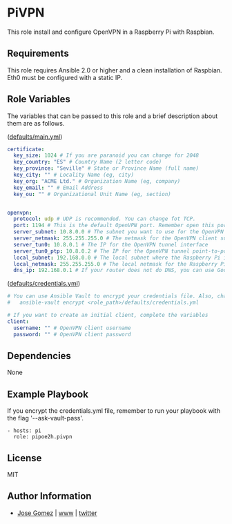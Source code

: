 PiVPN
=========

This role install and configure OpenVPN in a Raspberry Pi with Raspbian.

Requirements
------------

This role requires Ansible 2.0 or higher and a clean installation of Raspbian. Eth0 must be configured with a static IP.

Role Variables
--------------

The variables that can be passed to this role and a brief description about
them are as follows.

([defaults/main.yml](defaults/main.yml))

```yaml
certificate:
  key_size: 1024 # If you are paranoid you can change for 2048
  key_country: "ES" # Country Name (2 letter code)
  key_province: "Seville" # State or Province Name (full name)
  key_city: "" # Locality Name (eg, city)
  key_org: "ACME Ltd." # Organization Name (eg, company)
  key_email: "" # Email Address
  key_ou: "" # Organizational Unit Name (eg, section)


openvpn:
  protocol: udp # UDP is recommended. You can change fot TCP.
  port: 1194 # This is the default OpenVPN port. Remember open this port in your router to allow the VPN connection from Internet.
  server_subnet: 10.8.0.0 # The subnet you want to use for the OpenVPN clients
  server_netmask: 255.255.255.0 # The netmask for the OpenVPN client subnet
  server_tun0: 10.8.0.1 # The IP for the OpenVPN tunnel interface
  server_tun0_ptp: 10.8.0.2 # The IP for the OpenVPN tunnel point-to-point alias
  local_subnet: 192.168.0.0 # The local subnet where the Raspberry Pi is connected
  local_netmask: 255.255.255.0 # The local netmask for the Raspberry Pi subnet
  dns_ip: 192.168.0.1 # If your router does not do DNS, you can use Google DNS 8.8.8.8

```

([defaults/credentials.yml](defaults/credentials.yml))

```yaml
# You can use Ansible Vault to encrypt your credentials file. Also, change the file permissions to 0600
#   ansible-vault encrypt <role_path>/defaults/credentials.yml

# If you want to create an initial client, complete the variables
client:
  username: "" # OpenVPN client username
  password: "" # OpenVPN client password

```

Dependencies
------------

None

Example Playbook
----------------

If you encrypt the credentials.yml file, remember to run your playbook with the flag '--ask-vault-pass'.

    - hosts: pi
      role: pipoe2h.pivpn

License
-------

MIT

Author Information
------------------

* [Jose Gomez](https://github.com/pipoe2h) | [www](http://www.joseluisgomez.com) | [twitter](http://twitter.com/pipoe2h)
